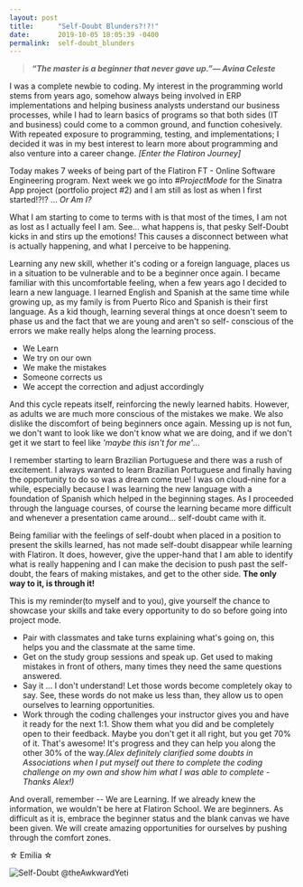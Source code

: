 ```yaml
---
layout: post
title:      "Self-Doubt Blunders?!?!"
date:       2019-10-05 18:05:39 -0400
permalink:  self-doubt_blunders
---
```


>***“The master is a beginner that never gave up.”― Avina Celeste***
 
I was a complete newbie to coding.  My interest in the programming world stems from years ago, somehow always being involved in ERP implementations and helping business analysts understand our business processes, while I had to learn basics of programs so that both sides (IT and business) could come to a common ground, and function cohesively.  With repeated exposure to programming, testing, and implementations; I decided it was in my best interest to learn more about programming and also venture into a career change. *[Enter the Flatiron Journey]*

Today makes 7 weeks of being part of the Flatiron FT - Online Software Engineering program.  Next week we go into *#ProjectMode* for the Sinatra App project (portfolio project #2) and I am still as lost as when I first started!?!?  ... *Or Am I?*
	 
What I am starting to come to terms with is that most of the times, I am not as lost as I actually feel I am.  See... what happens is, that pesky Self-Doubt kicks in and stirs up the emotions! This causes a disconnect between what is actually happening, and what I perceive to be happening.

Learning any new skill, whether it's coding or a foreign language, places us in a situation to be vulnerable and to be a beginner once again.  I became familiar with this uncomfortable feeling, when a few years ago I decided to learn a new language.  I learned English and Spanish at the same time while growing up, as my family is from Puerto Rico and Spanish is their first language.  As a kid though, learning several things at once doesn't seem to phase us and the fact that we are young and aren't so self- conscious of the errors we make really helps along the learning process.

* We Learn
* We try on our own
* We make the mistakes
* Someone corrects us
* We accept the correction and adjust accordingly

And this cycle repeats itself, reinforcing the newly learned habits.  However, as adults we are much more conscious of the mistakes we make.  We also dislike the discomfort of being beginners once again. Messing up is not fun, we don't want to look like we don't know what we are doing, and if we don't get it we start to feel like *'maybe this isn't for me'*...

I remember starting to learn Brazilian Portuguese and there was a rush of excitement.  I always wanted to learn Brazilian Portuguese and finally having the opportunity to do so was a dream come true!  I was on cloud-nine for a while, especially because I was learning the new language with a foundation of Spanish which helped in the beginning stages.  As I proceeded through the language courses, of course the learning became more difficult and whenever a presentation came around... self-doubt came with it.

Being familiar with the feelings of self-doubt when placed in a position to present the skills learned, has not made self-doubt disappear while learning with Flatiron.  It does, however, give the upper-hand that I am able to identify what is really happening and I can make the decision to push past the self-doubt, the fears of making mistakes, and get to the other side.  **The only way to it, is through it!**

This is my reminder(to myself and to you), give yourself the chance to showcase your skills and take every opportunity to do so before going into project mode.  
* Pair with classmates and take turns explaining what's going on, this helps you and the classmate at the same time.  
* Get on the study group sessions and speak up.  Get used to making mistakes in front of others, many times they need the same questions answered.
* Say it ...  I don't understand!  Let those words become completely okay to say.  See, these words do not make us less than, they allow us to open ourselves to learning opportunities.
* Work through the coding challenges your instructor gives you and have it ready for the next 1:1.  Show them what you did and be completely open to their feedback.  Maybe you don't get it all right, but you get 70% of it.  That's awesome!  It's progress and they can help you along the other 30% of the way.*(Alex definitely clarified some doubts in Associations when I put myself out there to complete the coding challenge on my own and show him what I was able to complete - Thanks Alex!)*

And overall, remember -- We are Learning.  If we already knew the information, we wouldn't be here at Flatiron School.  We are beginners.  As difficult as it is, embrace the beginner status and the blank canvas we have been given.  We will create amazing opportunities for ourselves by pushing through the comfort zones.


☆ Emilia ☆




![Self-Doubt @theAwkwardYeti](https://smile904.fm/wp-content/uploads/2019/08/self-doubt.jpeg)


